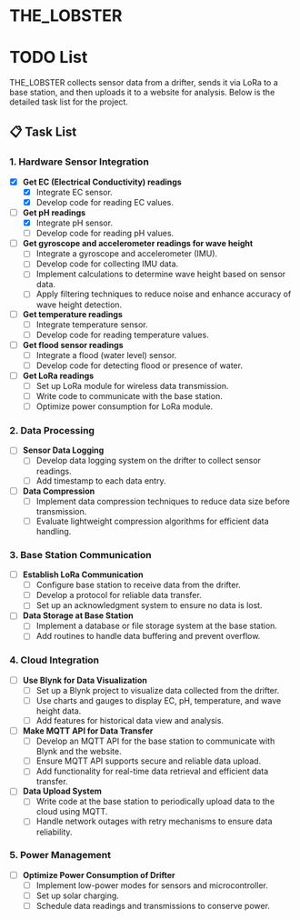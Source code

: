 # THE_LOBSTER
# TODO List

THE_LOBSTER collects sensor data from a drifter, sends it via LoRa to a base station, and then uploads it to a website for analysis. Below is the detailed task list for the project.

## 📋 Task List

### 1. Hardware Sensor Integration
- [x] **Get EC (Electrical Conductivity) readings**  
  - [x] Integrate EC sensor.
  - [x] Develop code for reading EC values.

- [ ] **Get pH readings**  
  - [x] Integrate pH sensor.
  - [ ] Develop code for reading pH values.

- [ ] **Get gyroscope and accelerometer readings for wave height**  
  - [ ] Integrate a gyroscope and accelerometer (IMU).
  - [ ] Develop code for collecting IMU data.
  - [ ] Implement calculations to determine wave height based on sensor data.
  - [ ] Apply filtering techniques to reduce noise and enhance accuracy of wave height detection.

- [ ] **Get temperature readings**  
  - [ ] Integrate temperature sensor.
  - [ ] Develop code for reading temperature values.

- [ ] **Get flood sensor readings**  
  - [ ] Integrate a flood (water level) sensor.
  - [ ] Develop code for detecting flood or presence of water.

- [ ] **Get LoRa readings**  
  - [ ] Set up LoRa module for wireless data transmission.
  - [ ] Write code to communicate with the base station.
  - [ ] Optimize power consumption for LoRa module.

### 2. Data Processing
- [ ] **Sensor Data Logging**  
  - [ ] Develop data logging system on the drifter to collect sensor readings.
  - [ ] Add timestamp to each data entry.

- [ ] **Data Compression**  
  - [ ] Implement data compression techniques to reduce data size before transmission.
  - [ ] Evaluate lightweight compression algorithms for efficient data handling.

### 3. Base Station Communication
- [ ] **Establish LoRa Communication**  
  - [ ] Configure base station to receive data from the drifter.
  - [ ] Develop a protocol for reliable data transfer.
  - [ ] Set up an acknowledgment system to ensure no data is lost. 

- [ ] **Data Storage at Base Station**  
  - [ ] Implement a database or file storage system at the base station.
  - [ ] Add routines to handle data buffering and prevent overflow.

### 4. Cloud Integration
- [ ] **Use Blynk for Data Visualization**  
  - [ ] Set up a Blynk project to visualize data collected from the drifter.
  - [ ] Use charts and gauges to display EC, pH, temperature, and wave height data.
  - [ ] Add features for historical data view and analysis.

- [ ] **Make MQTT API for Data Transfer**  
  - [ ] Develop an MQTT API for the base station to communicate with Blynk and the website.
  - [ ] Ensure MQTT API supports secure and reliable data upload.
  - [ ] Add functionality for real-time data retrieval and efficient data transfer.

- [ ] **Data Upload System**  
  - [ ] Write code at the base station to periodically upload data to the cloud using MQTT.
  - [ ] Handle network outages with retry mechanisms to ensure data reliability.

### 5. Power Management
- [ ] **Optimize Power Consumption of Drifter**  
  - [ ] Implement low-power modes for sensors and microcontroller.
  - [ ] Set up solar charging.
  - [ ] Schedule data readings and transmissions to conserve power.
